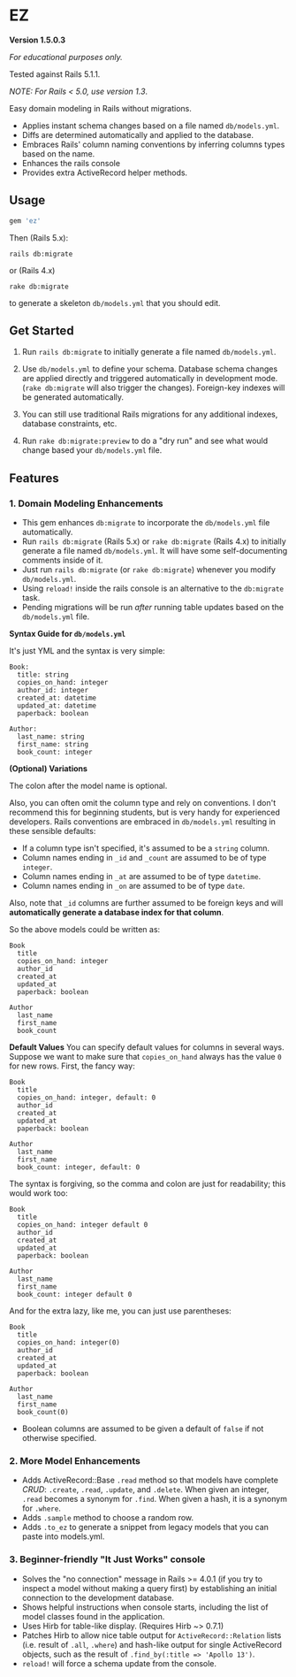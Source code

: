 # EZ

**Version 1.5.0.3**

*For educational purposes only.*

Tested against Rails 5.1.1.

_NOTE: For Rails < 5.0, use version 1.3_.

Easy domain modeling in Rails without migrations.  

* Applies instant schema changes based on a file named `db/models.yml`.  
* Diffs are determined automatically and applied to the database.  
* Embraces Rails' column naming conventions by inferring columns types based on the name.
* Enhances the rails console
* Provides extra ActiveRecord helper methods.


## Usage

```ruby
gem 'ez'
```

Then (Rails 5.x):

```
rails db:migrate
```

or (Rails 4.x)
```
rake db:migrate
```

to generate a skeleton `db/models.yml` that you should edit.


## Get Started

1. Run `rails db:migrate` to initially generate a file named `db/models.yml`.

2. Use `db/models.yml` to define your schema. Database schema changes are applied directly and triggered automatically in development mode.  (`rake db:migrate` will also trigger the changes).  Foreign-key indexes will be generated automatically.

3. You can still use traditional Rails migrations for any additional indexes, database constraints, etc.

4. Run `rake db:migrate:preview` to do a "dry run" and see what would change based your `db/models.yml` file.

## Features


### 1. Domain Modeling Enhancements

* This gem enhances `db:migrate` to incorporate the `db/models.yml` file automatically.
* Run `rails db:migrate` (Rails 5.x) or `rake db:migrate` (Rails 4.x) to initially generate a file named `db/models.yml`.  It will have some self-documenting comments inside of it.
* Just run `rails db:migrate` (or `rake db:migrate`) whenever you modify `db/models.yml`.
* Using `reload!` inside the rails console is an alternative to the `db:migrate` task.
* Pending migrations will be run *after* running table updates based on the `db/models.yml` file.


**Syntax Guide for `db/models.yml`**

It's just YML and the syntax is very simple:

```
Book:
  title: string
  copies_on_hand: integer
  author_id: integer
  created_at: datetime
  updated_at: datetime
  paperback: boolean

Author:
  last_name: string
  first_name: string
  book_count: integer
```

**(Optional) Variations**

The colon after the model name is optional.

Also, you can often omit the column type and rely on conventions.  I don't recommend this for beginning students, but is very handy for experienced developers.  Rails conventions are embraced in `db/models.yml` resulting in these sensible defaults:

* If a column type isn't specified, it's assumed to be a `string` column.
* Column names ending in `_id` and `_count` are assumed to be of type `integer`.
* Column names ending in `_at` are assumed to be of type `datetime`.
* Column names ending in `_on` are assumed to be of type `date`.

Also, note that `_id` columns are further assumed to be foreign keys and will **automatically generate a database index for that column**.

So the above models could be written as:

```
Book
  title
  copies_on_hand: integer
  author_id
  created_at
  updated_at
  paperback: boolean

Author
  last_name
  first_name
  book_count
```

**Default Values**
You can specify default values for columns in several ways.  Suppose we want to make sure that `copies_on_hand` always has the value `0` for new rows.  First, the fancy way:

```
Book
  title
  copies_on_hand: integer, default: 0
  author_id
  created_at
  updated_at
  paperback: boolean

Author
  last_name
  first_name
  book_count: integer, default: 0
```

The syntax is forgiving, so the comma and colon are just for readability; this would work too:

```
Book
  title
  copies_on_hand: integer default 0
  author_id
  created_at
  updated_at
  paperback: boolean

Author
  last_name
  first_name
  book_count: integer default 0
```

And for the extra lazy, like me, you can just use parentheses:

```
Book
  title
  copies_on_hand: integer(0)
  author_id
  created_at
  updated_at
  paperback: boolean

Author
  last_name
  first_name
  book_count(0)
```

* Boolean columns are assumed to be given a default of `false` if not otherwise specified.


### 2. More Model Enhancements

* Adds ActiveRecord::Base `.read` method so that models have complete *CRUD*: `.create`, `.read`, `.update`, and `.delete`.  When given an integer, `.read` becomes a synonym for `.find`.  When given a hash, it is a synonym for `.where`.
* Adds `.sample` method to choose a random row.
* Adds `.to_ez` to generate a snippet from legacy models that you can paste into models.yml.



### 3. Beginner-friendly "It Just Works" console

* Solves the "no connection" message in Rails >= 4.0.1 (if you try to inspect a model without making a query first) by establishing an initial connection to the development database.
* Shows helpful instructions when console starts, including the list of model classes found in the application.
* Uses Hirb for table-like display. (Requires Hirb ~> 0.7.1)
* Patches Hirb to allow nice table output for `ActiveRecord::Relation` lists (i.e. result of `.all`, `.where`) and hash-like output for single ActiveRecord objects, such as the result of `.find_by(:title => 'Apollo 13')`.
* `reload!` will force a schema update from the console.
